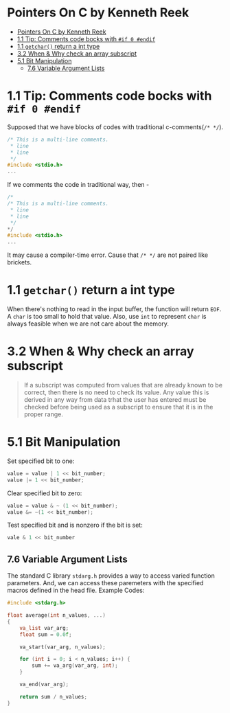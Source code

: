 Pointers On C by Kenneth Reek 
=============================

- [Pointers On C by Kenneth Reek](#pointers-on-c-by-kenneth-reek)
- [1.1 Tip: Comments code bocks with `#if 0 #endif`](#11-tip-comments-code-bocks-with-if-0-endif)
- [1.1 `getchar()` return a int type](#11-getchar-return-a-int-type)
- [3.2 When & Why check an array subscript](#32-when--why-check-an-array-subscript)
- [5.1 Bit Manipulation](#51-bit-manipulation)
  - [7.6 Variable Argument Lists](#76-variable-argument-lists)

# 1.1 Tip: Comments code bocks with `#if 0 #endif`

Supposed that we have blocks of codes with traditional c-comments(`/* */`).

```c
/* This is a multi-line comments.
 * line 
 * line
 */
#include <stdio.h>
...
```

If we comments the code in traditional way, then - 

```c
/*
/* This is a multi-line comments.
 * line 
 * line
 */
*/
#include <stdio.h>
...
```
It may cause a compiler-time error. Cause that `/* */` are not paired like brickets.

# 1.1 `getchar()` return a int type

When there's nothing to read in the input buffer, the function will return `EOF`. A `char` is too small to hold that value. Also, use `int` to represent `char` is always feasible when we are not care about the memory.

# 3.2 When & Why check an array subscript

> If a subscript was computed from values that are already known to be correct, then there is no need to check its value. Any value this is derived in any way from data trhat the user has entered must be checked before being used as a subscript to ensure that it is in the proper range.

# 5.1 Bit Manipulation

Set specified bit to one:

```c
value = value | 1 << bit_number;
value |= 1 << bit_number;
```

Clear specified bit to zero:

```c
value = value & ~ (1 << bit_number);
value &= ~(1 << bit_number);
```

Test specified bit and is nonzero if the bit is set:

```c
vale & 1 << bit_number
```

## 7.6 Variable Argument Lists

The standard C library `stdarg.h` provides a way to access varied function parameters. And, we can access these paremeters with the specified macros defined in the head file. Example Codes:

```c
#include <stdarg.h>

float average(int n_values, ...)
{
    va_list var_arg;
    float sum = 0.0f;

    va_start(var_arg, n_values);

    for (int i = 0; i < n_values; i++) {
        sum += va_arg(var_arg, int);
    }

    va_end(var_arg);

    return sum / n_values;
}
```
